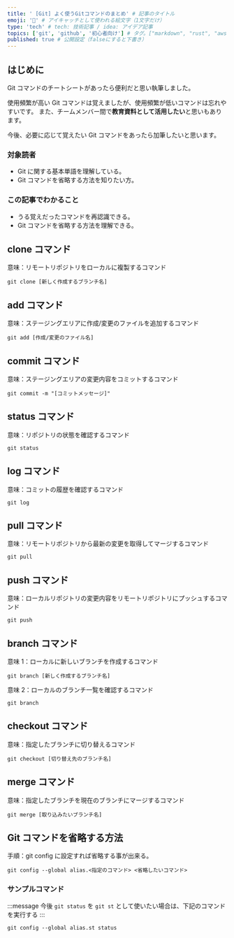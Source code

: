 ```yaml
---
title: ' [Git] よく使うGitコマンドのまとめ' # 記事のタイトル
emoji: '🐙‍' # アイキャッチとして使われる絵文字（1文字だけ）
type: 'tech' # tech: 技術記事 / idea: アイデア記事
topics: ['git', 'github', '初心者向け'] # タグ。["markdown", "rust", "aws"]のように指定する
published: true # 公開設定（falseにすると下書き）
---
```


## はじめに

Git コマンドのチートシートがあったら便利だと思い執筆しました。

使用頻繁が高い Git コマンドは覚えましたが、使用頻繁が低いコマンドは忘れやすいです。
また、チームメンバー間で**教育資料として活用したい**と思いもあります。

今後、必要に応じて覚えたい Git コマンドをあったら加筆したいと思います。

### 対象読者

- Git に関する基本単語を理解している。
- Git コマンドを省略する方法を知りたい方。

### この記事でわかること

- うる覚えだったコマンドを再認識できる。
- Git コマンドを省略する方法を理解できる。

## clone コマンド

意味：リモートリポジトリをローカルに複製するコマンド

```git
git clone [新しく作成するブランチ名]
```

## add コマンド

意味：ステージングエリアに作成/変更のファイルを追加するコマンド

```git
git add [作成/変更のファイル名]
```

## commit コマンド

意味：ステージングエリアの変更内容をコミットするコマンド

```git
git commit -m "[コミットメッセージ]"
```

## status コマンド

意味：リポジトリの状態を確認するコマンド

```git
git status
```

## log コマンド

意味：コミットの履歴を確認するコマンド

```git
git log
```

## pull コマンド

意味：リモートリポジトリから最新の変更を取得してマージするコマンド

```git
git pull
```

## push コマンド

意味：ローカルリポジトリの変更内容をリモートリポジトリにプッシュするコマンド

```git
git push
```

## branch コマンド

意味 1：ローカルに新しいブランチを作成するコマンド

```git
git branch [新しく作成するブランチ名]
```

意味 2：ローカルのブランチ一覧を確認するコマンド

```git
git branch
```

## checkout コマンド

意味：指定したブランチに切り替えるコマンド

```git
git checkout [切り替え先のブランチ名]
```

## merge コマンド

意味：指定したブランチを現在のブランチにマージするコマンド

```git
git merge [取り込みたいブランチ名]
```

## Git コマンドを省略する方法

手順：git config に設定すれば省略する事が出来る。

```git
git config --global alias.<指定のコマンド> <省略したいコマンド>
```

### サンプルコマンド

:::message
今後 `git status` を `git st` として使いたい場合は、下記のコマンドを実行する
:::

```git
git config --global alias.st status
```
